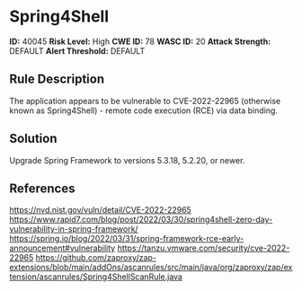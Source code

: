 
# Spring4Shell

**ID:** 40045
**Risk Level:** High
**CWE ID:** 78
**WASC ID:** 20
**Attack Strength:** DEFAULT
**Alert Threshold:** DEFAULT

## Rule Description
The application appears to be vulnerable to CVE-2022-22965 (otherwise known as Spring4Shell) - remote code execution (RCE) via data binding.

## Solution
Upgrade Spring Framework to versions 5.3.18, 5.2.20, or newer.

## References
https://nvd.nist.gov/vuln/detail/CVE-2022-22965
https://www.rapid7.com/blog/post/2022/03/30/spring4shell-zero-day-vulnerability-in-spring-framework/
https://spring.io/blog/2022/03/31/spring-framework-rce-early-announcement#vulnerability
https://tanzu.vmware.com/security/cve-2022-22965
https://github.com/zaproxy/zap-extensions/blob/main/addOns/ascanrules/src/main/java/org/zaproxy/zap/extension/ascanrules/Spring4ShellScanRule.java
